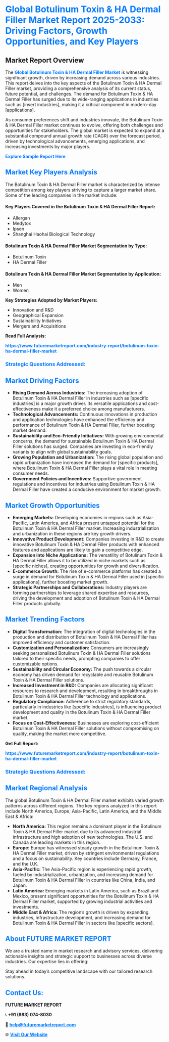 <h1 style="color: #007BFF;">Global Botulinum Toxin & HA Dermal Filler Market Report 2025-2033: Driving Factors, Growth Opportunities, and Key Players</h1>

<section id="overview">
<h2>Market Report Overview</h2>
<p>The <a href="https://www.futuremarketreport.com/industry-report/botulinum-toxin-ha-dermal-filler-market" style="color: #007BFF; text-decoration: none;"><strong>Global Botulinum Toxin & HA Dermal Filler Market</strong></a> is witnessing significant growth, driven by increasing demand across various industries. This report delves into the key aspects of the Botulinum Toxin & HA Dermal Filler market, providing a comprehensive analysis of its current status, future potential, and challenges. The demand for Botulinum Toxin & HA Dermal Filler has surged due to its wide-ranging applications in industries such as [insert industries], making it a critical component in modern-day [applications].</p>
<p>As consumer preferences shift and industries innovate, the Botulinum Toxin & HA Dermal Filler market continues to evolve, offering both challenges and opportunities for stakeholders. The global market is expected to expand at a substantial compound annual growth rate (CAGR) over the forecast period, driven by technological advancements, emerging applications, and increasing investments by major players.</p>
</section>

<section id="overview">
<p><a href="https://www.futuremarketreport.com/request-sample/reportId=82821" style="color: #007BFF; text-decoration: none;"><strong>Explore Sample Report Here</strong></a></p>
</section>

<section id="key-players">
<h2 style="color: #007BFF;">Market Key Players Analysis</h2>
<p>The Botulinum Toxin & HA Dermal Filler market is characterized by intense competition among key players striving to capture a larger market share. Some of the leading companies in the market include:</p>
<h4>Key Players Covered in the Botulinum Toxin & HA Dermal Filler Report:</h4>
<ul><li>Allergan</li><li>Medytox</li><li>Ipsen</li><li>Shanghai Haohai Biological Technology</li></ul>
<h4>Botulinum Toxin & HA Dermal Filler Market Segmentation by Type:</h4>
<ul><li>Botulinum Toxin</li><li>HA Dermal Filler</li></ul>

<h4>Botulinum Toxin & HA Dermal Filler Market Segmentation by Application:</h4>
<ul><li>Men</li><li>Women</li></ul>
<p><strong>Key Strategies Adopted by Market Players:</strong></p>
<ul>
<li>Innovation and R&D</li>
<li>Geographical Expansion</li>
<li>Sustainability Initiatives</li>
<li>Mergers and Acquisitions</li>
</ul>
</section>

<section>
<p><strong>Read Full Analysis: </strong></p><a href="https://www.futuremarketreport.com/industry-report/botulinum-toxin-ha-dermal-filler-market" style="color: #007BFF; text-decoration: none;"><strong>https://www.futuremarketreport.com/industry-report/botulinum-toxin-ha-dermal-filler-market</strong></a>
<h3 style="color: #007BFF;">Strategic Questions Addressed:</h3>
</section>

<section id="driving-factors">
<h2 style="color: #007BFF;">Market Driving Factors</h2>
<ul>
<li><strong>Rising Demand Across Industries:</strong> The increasing adoption of Botulinum Toxin & HA Dermal Filler in industries such as [specific industries] is a major growth driver. Its versatile applications and cost-effectiveness make it a preferred choice among manufacturers.</li>
<li><strong>Technological Advancements:</strong> Continuous innovations in production and application technologies have enhanced the efficiency and performance of Botulinum Toxin & HA Dermal Filler, further boosting market demand.</li>
<li><strong>Sustainability and Eco-Friendly Initiatives:</strong> With growing environmental concerns, the demand for sustainable Botulinum Toxin & HA Dermal Filler solutions has surged. Companies are investing in eco-friendly variants to align with global sustainability goals.</li>
<li><strong>Growing Population and Urbanization:</strong> The rising global population and rapid urbanization have increased the demand for [specific products], where Botulinum Toxin & HA Dermal Filler plays a vital role in meeting consumer needs.</li>
<li><strong>Government Policies and Incentives:</strong> Supportive government regulations and incentives for industries using Botulinum Toxin & HA Dermal Filler have created a conducive environment for market growth.</li>
</ul>
</section>

<section id="growth-opportunities">
<h2 style="color: #007BFF;">Market Growth Opportunities</h2>
<ul>
<li><strong>Emerging Markets:</strong> Developing economies in regions such as Asia-Pacific, Latin America, and Africa present untapped potential for the Botulinum Toxin & HA Dermal Filler market. Increasing industrialization and urbanization in these regions are key growth drivers.</li>
<li><strong>Innovative Product Development:</strong> Companies investing in R&D to create innovative Botulinum Toxin & HA Dermal Filler products with enhanced features and applications are likely to gain a competitive edge.</li>
<li><strong>Expansion into Niche Applications:</strong> The versatility of Botulinum Toxin & HA Dermal Filler allows it to be utilized in niche markets such as [specific niches], creating opportunities for growth and diversification.</li>
<li><strong>E-commerce Growth:</strong> The rise of e-commerce platforms has created a surge in demand for Botulinum Toxin & HA Dermal Filler used in [specific applications], further boosting market growth.</li>
<li><strong>Strategic Partnerships and Collaborations:</strong> Industry players are forming partnerships to leverage shared expertise and resources, driving the development and adoption of Botulinum Toxin & HA Dermal Filler products globally.</li>
</ul>
</section>

<section id="trending-factors">
<h2 style="color: #007BFF;">Market Trending Factors</h2>
<ul>
<li><strong>Digital Transformation:</strong> The integration of digital technologies in the production and distribution of Botulinum Toxin & HA Dermal Filler has improved efficiency and customer satisfaction.</li>
<li><strong>Customization and Personalization:</strong> Consumers are increasingly seeking personalized Botulinum Toxin & HA Dermal Filler solutions tailored to their specific needs, prompting companies to offer customizable options.</li>
<li><strong>Sustainability and Circular Economy:</strong> The push towards a circular economy has driven demand for recyclable and reusable Botulinum Toxin & HA Dermal Filler solutions.</li>
<li><strong>Increased Investment in R&D:</strong> Companies are allocating significant resources to research and development, resulting in breakthroughs in Botulinum Toxin & HA Dermal Filler technology and applications.</li>
<li><strong>Regulatory Compliance:</strong> Adherence to strict regulatory standards, particularly in industries like [specific industries], is influencing product development and quality in the Botulinum Toxin & HA Dermal Filler market.</li>
<li><strong>Focus on Cost-Effectiveness:</strong> Businesses are exploring cost-efficient Botulinum Toxin & HA Dermal Filler solutions without compromising on quality, making the market more competitive.</li>
</ul>
</section>

<section>
<p><strong>Get Full Report: </strong></p><a href="https://www.futuremarketreport.com/industry-report/botulinum-toxin-ha-dermal-filler-market" style="color: #007BFF; text-decoration: none;"><strong>https://www.futuremarketreport.com/industry-report/botulinum-toxin-ha-dermal-filler-market</strong></a>
<h3 style="color: #007BFF;">Strategic Questions Addressed:</h3>
</section>


<section id="regional-analysis">
<h2 style="color: #007BFF;">Market Regional Analysis</h2>
<p>The global Botulinum Toxin & HA Dermal Filler market exhibits varied growth patterns across different regions. The key regions analyzed in this report include North America, Europe, Asia-Pacific, Latin America, and the Middle East & Africa:</p>
<ul>
<li><strong>North America:</strong> This region remains a dominant player in the Botulinum Toxin & HA Dermal Filler market due to its advanced industrial infrastructure and high adoption of new technologies. The U.S. and Canada are leading markets in this region.</li>
<li><strong>Europe:</strong> Europe has witnessed steady growth in the Botulinum Toxin & HA Dermal Filler market, driven by stringent environmental regulations and a focus on sustainability. Key countries include Germany, France, and the U.K.</li>
<li><strong>Asia-Pacific:</strong> The Asia-Pacific region is experiencing rapid growth, fueled by industrialization, urbanization, and increasing demand for Botulinum Toxin & HA Dermal Filler in countries like China, India, and Japan.</li>
<li><strong>Latin America:</strong> Emerging markets in Latin America, such as Brazil and Mexico, present significant opportunities for the Botulinum Toxin & HA Dermal Filler market, supported by growing industrial activities and investments.</li>
<li><strong>Middle East & Africa:</strong> The region’s growth is driven by expanding industries, infrastructure development, and increasing demand for Botulinum Toxin & HA Dermal Filler in sectors like [specific sectors].</li>
</ul>
</section>

<footer>
<h2 style="color: #007BFF;">About FUTURE MARKET REPORT</h2>
<p>We are a trusted name in market research and advisory services, delivering actionable insights and strategic support to businesses across diverse industries. Our expertise lies in offering:</p>

<p>Stay ahead in today’s competitive landscape with our tailored research solutions.</p>

<h2 style="color: #007BFF;">Contact Us:</h2>
<p><strong>FUTURE MARKET REPORT</strong></p>
<p>📞 <strong>+91 (883) 074-8030</strong></p>
<p>📧 <strong><a href="mailto:help@futuremarketreport.com" style="color: #007BFF;">help@futuremarketreport.com</a></strong></p>
<p>🌐 <strong><a href="https://www.futuremarketreport.com/" style="color: #007BFF;">Visit Our Website</a></strong></p>
</footer>